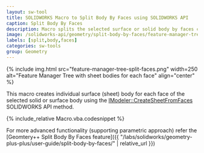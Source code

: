 ```yaml
---
layout: sw-tool
title: SOLIDWORKS Macro to Split Body By Faces using SOLIDWORKS API
caption: Split Body By Faces
description: Macro splits the selected surface or solid body by faces creating individual sheet body for each face using SOLIDWORKS API
image: /solidworks-api/geometry/split-body-by-faces/feature-manager-tree-split-faces.png
labels: [split,body,faces]
categories: sw-tools
group: Geometry
---
```

{% include img.html src="feature-manager-tree-split-faces.png" width=250 alt="Feature Manager Tree with sheet bodies for each face" align="center" %}

This macro creates individual surface (sheet) body for each face of the selected solid or surface body using the [IModeler::CreateSheetFromFaces](http://help.solidworks.com/2018/english/api/sldworksapi/solidworks.interop.sldworks~solidworks.interop.sldworks.imodeler~createsheetfromfaces.html) SOLIDWORKS API method.

{% include_relative Macro.vba.codesnippet %}

For more advanced functionality (supporting parametric approach) refer the [Geomtery++ Split Body By Faces feature]({{ "/labs/solidworks/geometry-plus-plus/user-guide/split-body-by-faces/" | relative_url }})
